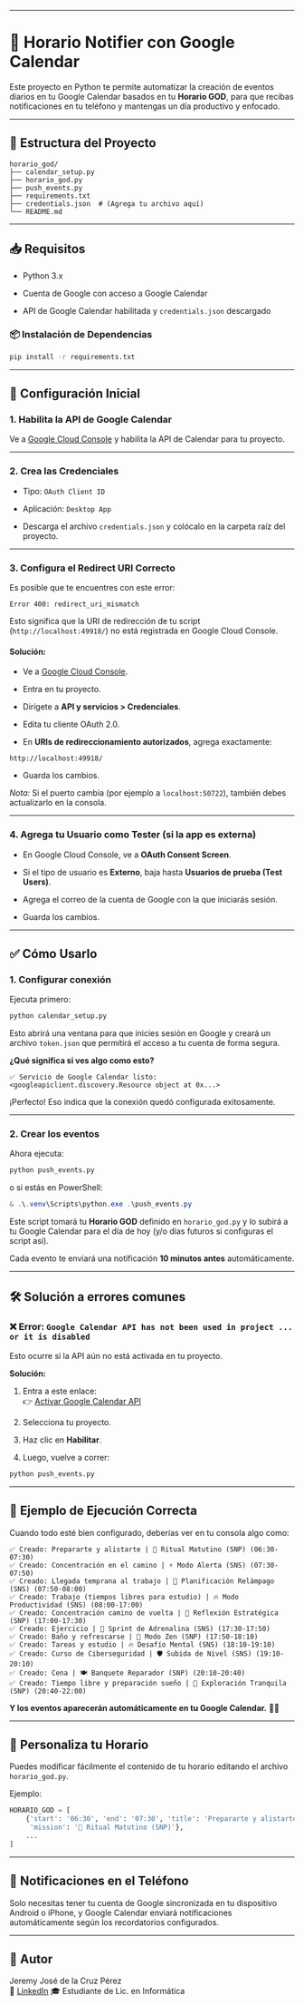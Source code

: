 
---

# 📅 Horario Notifier con Google Calendar

Este proyecto en Python te permite automatizar la creación de eventos diarios en tu Google Calendar basados en tu **Horario GOD**, para que recibas notificaciones en tu teléfono y mantengas un día productivo y enfocado.

---

## 📂 Estructura del Proyecto

```
horario_god/
├── calendar_setup.py
├── horario_god.py
├── push_events.py
├── requirements.txt
├── credentials.json  # (Agrega tu archivo aquí)
└── README.md
```

---

## 📥 Requisitos

- Python 3.x
    
- Cuenta de Google con acceso a Google Calendar
    
- API de Google Calendar habilitada y `credentials.json` descargado
    

### 📦 Instalación de Dependencias

```bash
pip install -r requirements.txt
```

---

## 📌 Configuración Inicial

### 1. Habilita la API de Google Calendar

Ve a [Google Cloud Console](https://console.cloud.google.com/apis/library/calendar.googleapis.com) y habilita la API de Calendar para tu proyecto.

---

### 2. Crea las Credenciales

- Tipo: `OAuth Client ID`
    
- Aplicación: `Desktop App`
    
- Descarga el archivo `credentials.json` y colócalo en la carpeta raíz del proyecto.
    

---

### 3. Configura el Redirect URI Correcto

Es posible que te encuentres con este error:

```
Error 400: redirect_uri_mismatch
```

Esto significa que la URI de redirección de tu script (`http://localhost:49918/`) no está registrada en Google Cloud Console.

#### Solución:

- Ve a [Google Cloud Console](https://console.cloud.google.com/).
    
- Entra en tu proyecto.
    
- Dirígete a **API y servicios > Credenciales**.
    
- Edita tu cliente OAuth 2.0.
    
- En **URIs de redireccionamiento autorizados**, agrega exactamente:
    

```
http://localhost:49918/
```

- Guarda los cambios.
    

_Nota:_ Si el puerto cambia (por ejemplo a `localhost:50722`), también debes actualizarlo en la consola.

---

### 4. Agrega tu Usuario como Tester (si la app es externa)

- En Google Cloud Console, ve a **OAuth Consent Screen**.
    
- Si el tipo de usuario es **Externo**, baja hasta **Usuarios de prueba (Test Users)**.
    
- Agrega el correo de la cuenta de Google con la que iniciarás sesión.
    
- Guarda los cambios.
    

---

## ✅ Cómo Usarlo

### 1. Configurar conexión

Ejecuta primero:

```bash
python calendar_setup.py
```

Esto abrirá una ventana para que inicies sesión en Google y creará un archivo `token.json` que permitirá el acceso a tu cuenta de forma segura.

**¿Qué significa si ves algo como esto?**

```
✅ Servicio de Google Calendar listo: <googleapiclient.discovery.Resource object at 0x...>
```

¡Perfecto! Eso indica que la conexión quedó configurada exitosamente.

---

### 2. Crear los eventos

Ahora ejecuta:

```bash
python push_events.py
```

o si estás en PowerShell:

```powershell
& .\.venv\Scripts\python.exe .\push_events.py
```

Este script tomará tu **Horario GOD** definido en `horario_god.py` y lo subirá a tu Google Calendar para el día de hoy (y/o días futuros si configuras el script así).

Cada evento te enviará una notificación **10 minutos antes** automáticamente.

---

## 🛠️ Solución a errores comunes

### ❌ Error: `Google Calendar API has not been used in project ... or it is disabled`

Esto ocurre si la API aún no está activada en tu proyecto.

**Solución:**

1. Entra a este enlace:  
    👉 [Activar Google Calendar API](https://console.developers.google.com/apis/api/calendar-json.googleapis.com/overview)
    
2. Selecciona tu proyecto.
    
3. Haz clic en **Habilitar**.
    
4. Luego, vuelve a correr:
    

```bash
python push_events.py
```

---

## 📜 Ejemplo de Ejecución Correcta

Cuando todo esté bien configurado, deberías ver en tu consola algo como:

```
✅ Creado: Prepararte y alistarte | 🌿 Ritual Matutino (SNP) (06:30-07:30)
✅ Creado: Concentración en el camino | ⚡ Modo Alerta (SNS) (07:30-07:50)
✅ Creado: Llegada temprana al trabajo | 📅 Planificación Relámpago (SNS) (07:50-08:00)
✅ Creado: Trabajo (tiempos libres para estudio) | 🔥 Modo Productividad (SNS) (08:00-17:00)
✅ Creado: Concentración camino de vuelta | 🎯 Reflexión Estratégica (SNP) (17:00-17:30)
✅ Creado: Ejercicio | 💪 Sprint de Adrenalina (SNS) (17:30-17:50)
✅ Creado: Baño y refrescarse | 🌿 Modo Zen (SNP) (17:50-18:10)
✅ Creado: Tareas y estudio | 🔥 Desafío Mental (SNS) (18:10-19:10)
✅ Creado: Curso de Ciberseguridad | 🛡️ Subida de Nivel (SNS) (19:10-20:10)
✅ Creado: Cena | 🍽 Banquete Reparador (SNP) (20:10-20:40)
✅ Creado: Tiempo libre y preparación sueño | 🌿 Exploración Tranquila (SNP) (20:40-22:00)
```

**Y los eventos aparecerán automáticamente en tu Google Calendar.** 📅✅

---

## 📝 Personaliza tu Horario

Puedes modificar fácilmente el contenido de tu horario editando el archivo `horario_god.py`.

Ejemplo:

```python
HORARIO_GOD = [
    {'start': '06:30', 'end': '07:30', 'title': 'Prepararte y alistarte',
     'mission': '🌿 Ritual Matutino (SNP)'},
    ...
]
```

---

## 📱 Notificaciones en el Teléfono

Solo necesitas tener tu cuenta de Google sincronizada en tu dispositivo Android o iPhone, y Google Calendar enviará notificaciones automáticamente según los recordatorios configurados.

---

## 🚀 Autor

Jeremy José de la Cruz Pérez  
📧 [LinkedIn](https://www.linkedin.com/in/jeremy-jos%C3%A9-de-la-cruz-p%C3%A9rez-0a49b9237/)
🎓 Estudiante de Lic. en Informática